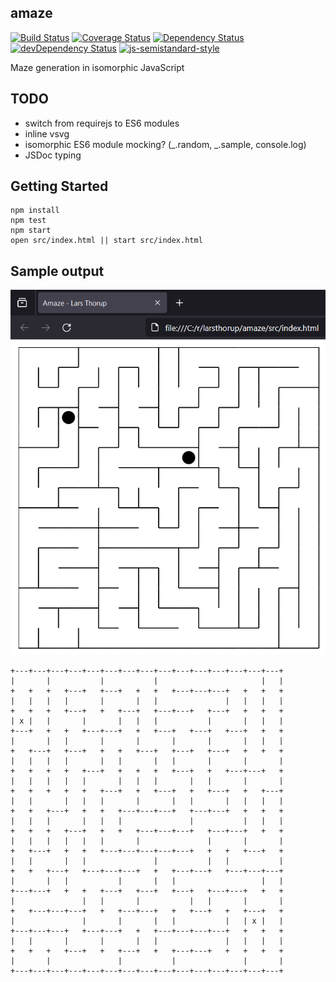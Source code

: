 ## amaze

[![Build Status](https://github.com/larsthorup/amaze/actions/workflows/ci.yml/badge.svg)](https://github.com/larsthorup/amaze/actions/workflows/ci.yml)
[![Coverage Status](https://coveralls.io/repos/larsthorup/amaze/badge.png?branch=master)](https://coveralls.io/r/larsthorup/amaze?branch=master)
[![Dependency Status](https://david-dm.org/larsthorup/amaze.png)](https://david-dm.org/larsthorup/amaze#info=dependencies)
[![devDependency Status](https://david-dm.org/larsthorup/amaze/dev-status.png)](https://david-dm.org/larsthorup/amaze#info=devDependencies)
[![js-semistandard-style](https://img.shields.io/badge/code%20style-semistandard-brightgreen.svg?style=flat-square)](https://github.com/Flet/semistandard)


Maze generation in isomorphic JavaScript

## TODO

- switch from requirejs to ES6 modules
- inline vsvg
- isomorphic ES6 module mocking? (_.random, _.sample, console.log)
- JSDoc typing

## Getting Started

    npm install
    npm test
    npm start
    open src/index.html || start src/index.html

## Sample output

![Maze](./amaze.png)

```
+---+---+---+---+---+---+---+---+---+---+---+---+---+---+---+
|       |           |           |                       |   |
+   +   +   +---+   +---+   +   +   +---+---+---+   +   +   +
|   |   |   |       |       |   |               |   |   |   |
+   +   +   +---+   +   +---+   +---+---+   +---+   +   +   +
| x |   |       |       |   |   |           |       |   |   |
+---+   +   +   +---+---+   +   +---+   +---+   +---+   +   +
|       |   |       |       |       |       |       |   |   |
+   +---+   +---+   +   +   +---+   +---+   +---+   +   +   +
|   |   |   |       |   |       |   |       |       |       |
+   +   +   +   +---+   +   +   +   +---+   +   +---+---+   +
|   |   |   |   |       |   |   |       |   |       |       |
+   +   +   +   +   +---+   +   +---+   +   +---+   +   +---+
|   |       |   |   |       |       |   |       |   |   |   |
+   +   +---+   +   +   +---+---+---+   +---+---+   +   +   +
|   |   |       |   |   |               |           |   |   |
+   +   +   +---+   +   +   +---+---+---+   +---+---+   +   +
|   |   |   |   |   |       |               |       |       |
+   +---+   +   +   +---+---+---+---+---+   +   +   +---+   +
|   |       |   |               |           |   |           |
+   +   +---+   +---+---+---+   +   +---+---+   +---+---+---+
|       |   |           |       |   |                   |   |
+---+---+   +   +   +---+   +---+   +---+   +---+---+   +   +
|               |   |       |           |   |       |       |
+   +---+---+---+   +   +---+---+   +   +---+   +   +---+   +
|               |       |       |   |           |   | x |   |
+---+---+---+   +---+---+   +   +---+---+---+---+   +   +   +
|   |       |       |       |   |               |   |   |   |
+   +   +   +---+   +   +---+   +   +---+---+   +   +   +   +
|       |               |           |               |       |
+---+---+---+---+---+---+---+---+---+---+---+---+---+---+---+
```
